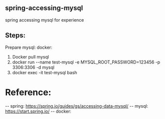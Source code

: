 ## spring-accessing-mysql
spring accessing mysql for experience

## Steps:
Prepare mysql: docker:
1. Docker pull mysql
2. docker run --name test-mysql -e MYSQL_ROOT_PASSWORD=123456 -p 3306:3306 -d mysql
3. docker exec -it test-mysql bash

# Reference: 
-- spring: https://spring.io/guides/gs/accessing-data-mysql/
-- mysql: https://start.spring.io/
-- docker: 
